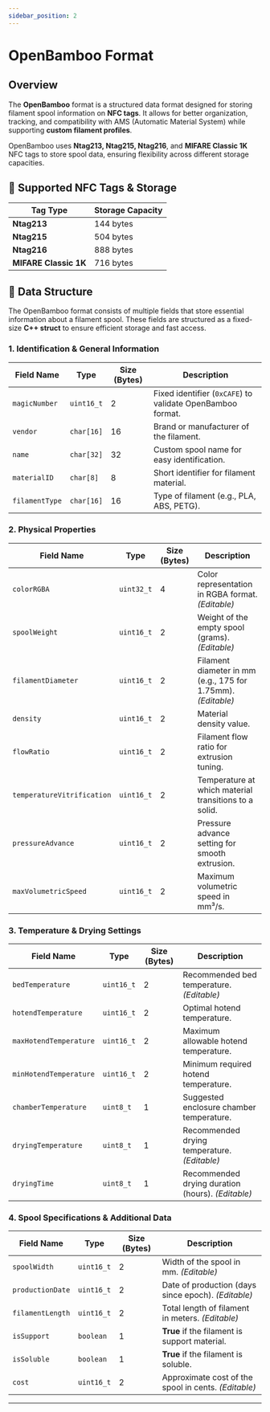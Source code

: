 ```yaml
---
sidebar_position: 2
---
```


# OpenBamboo Format

## Overview

The **OpenBamboo** format is a structured data format designed for storing filament spool information on **NFC tags**. It allows for better organization, tracking, and compatibility with AMS (Automatic Material System) while supporting **custom filament profiles**.

OpenBamboo uses **Ntag213, Ntag215, Ntag216**, and **MIFARE Classic 1K** NFC tags to store spool data, ensuring flexibility across different storage capacities.

## 📌 **Supported NFC Tags & Storage**

| Tag Type              | Storage Capacity |
| --------------------- | ---------------- |
| **Ntag213**           | 144 bytes        |
| **Ntag215**           | 504 bytes        |
| **Ntag216**           | 888 bytes        |
| **MIFARE Classic 1K** | 716 bytes        |

## 📂 **Data Structure**

The OpenBamboo format consists of multiple fields that store essential information about a filament spool. These fields are structured as a fixed-size **C++ struct** to ensure efficient storage and fast access.

### **1. Identification & General Information**

| Field Name     | Type       | Size (Bytes) | Description                                                |
| -------------- | ---------- | ------------ | ---------------------------------------------------------- |
| `magicNumber`  | `uint16_t` | 2            | Fixed identifier (`0xCAFE`) to validate OpenBamboo format. |
| `vendor`       | `char[16]` | 16           | Brand or manufacturer of the filament.                     |
| `name`         | `char[32]` | 32           | Custom spool name for easy identification.                 |
| `materialID`   | `char[8]`  | 8            | Short identifier for filament material.                    |
| `filamentType` | `char[16]` | 16           | Type of filament (e.g., PLA, ABS, PETG).                   |

### **2. Physical Properties**

| Field Name                 | Type       | Size (Bytes) | Description                                                  |
| -------------------------- | ---------- | ------------ | ------------------------------------------------------------ |
| `colorRGBA`                | `uint32_t` | 4            | Color representation in RGBA format. _(Editable)_            |
| `spoolWeight`              | `uint16_t` | 2            | Weight of the empty spool (grams). _(Editable)_              |
| `filamentDiameter`         | `uint16_t` | 2            | Filament diameter in mm (e.g., 175 for 1.75mm). _(Editable)_ |
| `density`                  | `uint16_t` | 2            | Material density value.                                      |
| `flowRatio`                | `uint16_t` | 2            | Filament flow ratio for extrusion tuning.                    |
| `temperatureVitrification` | `uint16_t` | 2            | Temperature at which material transitions to a solid.        |
| `pressureAdvance`          | `uint16_t` | 2            | Pressure advance setting for smooth extrusion.               |
| `maxVolumetricSpeed`       | `uint16_t` | 2            | Maximum volumetric speed in mm³/s.                           |

### **3. Temperature & Drying Settings**

| Field Name             | Type       | Size (Bytes) | Description                                       |
| ---------------------- | ---------- | ------------ | ------------------------------------------------- |
| `bedTemperature`       | `uint16_t` | 2            | Recommended bed temperature. _(Editable)_         |
| `hotendTemperature`    | `uint16_t` | 2            | Optimal hotend temperature.                       |
| `maxHotendTemperature` | `uint16_t` | 2            | Maximum allowable hotend temperature.             |
| `minHotendTemperature` | `uint16_t` | 2            | Minimum required hotend temperature.              |
| `chamberTemperature`   | `uint8_t`  | 1            | Suggested enclosure chamber temperature.          |
| `dryingTemperature`    | `uint8_t`  | 1            | Recommended drying temperature. _(Editable)_      |
| `dryingTime`           | `uint8_t`  | 1            | Recommended drying duration (hours). _(Editable)_ |

### **4. Spool Specifications & Additional Data**

| Field Name       | Type       | Size (Bytes) | Description                                          |
| ---------------- | ---------- | ------------ | ---------------------------------------------------- |
| `spoolWidth`     | `uint16_t` | 2            | Width of the spool in mm. _(Editable)_               |
| `productionDate` | `uint16_t` | 2            | Date of production (days since epoch). _(Editable)_  |
| `filamentLength` | `uint16_t` | 2            | Total length of filament in meters. _(Editable)_     |
| `isSupport`      | `boolean`  | 1            | **True** if the filament is support material.        |
| `isSoluble`      | `boolean`  | 1            | **True** if the filament is soluble.                 |
| `cost`           | `uint16_t` | 2            | Approximate cost of the spool in cents. _(Editable)_ |

---
